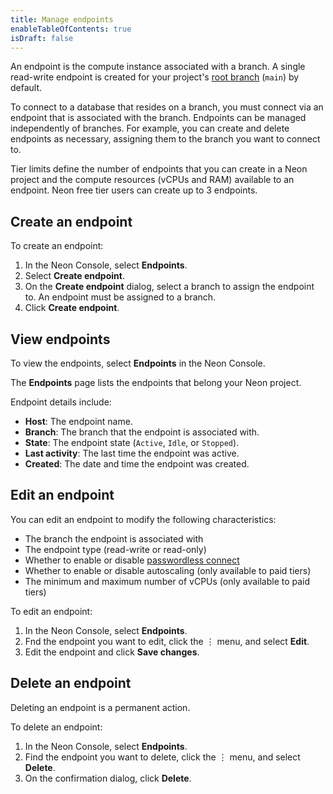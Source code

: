 ```yaml
---
title: Manage endpoints
enableTableOfContents: true
isDraft: false
---
```


An endpoint is the compute instance associated with a branch. A single read-write endpoint is created for your project's [root branch](#root-branch) (`main`) by default.

To connect to a database that resides on a branch, you must connect via an endpoint that is associated with the branch. Endpoints can be  managed independently of branches. For example, you can create and delete endpoints as necessary, assigning them to the branch you want to connect to.

Tier limits define the number of endpoints that you can create in a Neon project and the compute resources (vCPUs and RAM) available to an endpoint. Neon free tier users can create up to 3 endpoints.

## Create an endpoint

To create an endpoint:

1. In the Neon Console, select **Endpoints**.
1. Select **Create endpoint**.
1. On the **Create endpoint** dialog, select a branch to assign the endpoint to. An endpoint must be assigned to a branch.
1. Click **Create endpoint**.

## View endpoints

To view the endpoints, select **Endpoints** in the Neon Console.

The **Endpoints** page lists the endpoints that belong your Neon project.

Endpoint details include:

- **Host**: The endpoint name.
- **Branch**: The branch that the endpoint is associated with.
- **State**: The endpoint state (`Active`, `Idle`, or `Stopped`).
- **Last activity**: The last time the endpoint was active.
- **Created**: The date and time the endpoint was created.

## Edit an endpoint

You can edit an endpoint to modify the following characteristics:

- The branch the endpoint is associated with
- The endpoint type (read-write or read-only)
- Whether to enable or disable [passwordless connect](../../reference/glossary/#passwordless-auth)
- Whether to enable or disable autoscaling (only available to paid tiers)
- The minimum and maximum number of vCPUs (only available to paid tiers)

To edit an endpoint:

1. In the Neon Console, select **Endpoints**.
1. Fnd the endpoint you want to edit, click the &#8942; menu, and select **Edit**.
1. Edit the endpoint and click **Save changes**.

## Delete an endpoint

Deleting an endpoint is a permanent action.

To delete an endpoint:

1. In the Neon Console, select **Endpoints**.
1. Find the endpoint you want to delete, click the &#8942; menu, and select **Delete**.
1. On the confirmation dialog, click **Delete**.
